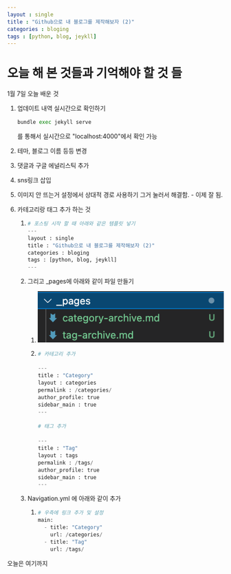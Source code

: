 ```yaml
---
layout : single
title : "Github으로 내 블로그를 제작해보자 (2)"
categories : bloging
tags : [python, blog, jeykll] 
---
```








# 오늘 해 본 것들과 기억해야 할 것 들 

1월 7일 오늘 배운 것



1. 업데이트 내역 실시간으로 확인하기

   ``` python
   bundle exec jekyll serve
   ```

   를 통해서 실시간으로 "localhost:4000"에서 확인 가능

2. 테마, 블로그 이름 등등 변경

3. 댓글과 구글 에널리스틱 추가

4. sns링크 삽입

5. 이미지 안 뜨는거 설정에서 상대적 경로 사용하기 그거 눌러서 해결함. - 이제 잘 됨.

6. 카테고리랑 태그 추가 하는 것

   1. ``` python
      # 포스팅 시작 할 때 아래와 같은 템플릿 넣기
      ---
      layout : single
      title : "Github으로 내 블로그를 제작해보자 (2)"
      categories : bloging
      tags : [python, blog, jeykll] 
      ---
      ```

   2. 그리고 _pages에 아래와 같이 파일 만들기

      1. ![pages_archive](../images/2023-01-07-second/pages_archive.png)

         

      2. ``` python
         # 카테고리 추가
         
         ---
         title : "Category"
         layout : categories
         permalink : /categories/
         author_profile: true
         sidebar_main : true
         ---
         
         # 태그 추가
         
         ---
         title : "Tag"
         layout : tags
         permalink : /tags/
         author_profile: true
         sidebar_main : true
         ---
         ```

   3. Navigation.yml 에 아래와 같이 추가

      1. ``` python
         # 우측에 링크 추가 및 설정
         main:
           - title: "Category"
             url: /categories/
           - title: "Tag"
             url: /tags/
         ```






오늘은 여기까지


